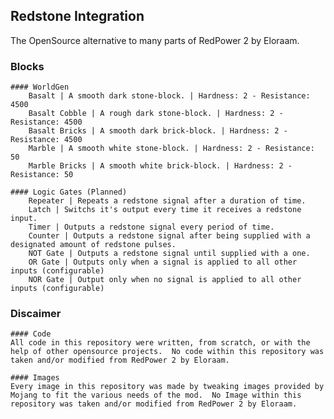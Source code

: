 ## Redstone Integration
The OpenSource alternative to many parts of RedPower 2 by Eloraam.

### Blocks
	#### WorldGen
		Basalt | A smooth dark stone-block. | Hardness: 2 - Resistance: 4500
		Basalt Cobble | A rough dark stone-block. | Hardness: 2 - Resistance: 4500
		Basalt Bricks | A smooth dark brick-block. | Hardness: 2 - Resistance: 4500
		Marble | A smooth white stone-block. | Hardness: 2 - Resistance: 50
		Marble Bricks | A smooth white brick-block. | Hardness: 2 - Resistance: 50

	#### Logic Gates (Planned)
		Repeater | Repeats a redstone signal after a duration of time.
		Latch | Switchs it's output every time it receives a redstone input.
		Timer | Outputs a redstone signal every period of time.
		Counter | Outputs a redstone signal after being supplied with a designated amount of redstone pulses.
		NOT Gate | Outputs a redstone signal until supplied with a one.
		OR Gate | Outputs only when a signal is applied to all other inputs (configurable)
		NOR Gate | Output only when no signal is applied to all other inputs (configurable)

### Discaimer
	#### Code
	All code in this repository were written, from scratch, or with the help of other opensource projects.  No code within this repository was taken and/or modified from RedPower 2 by Eloraam.

	#### Images
	Every image in this repository was made by tweaking images provided by Mojang to fit the various needs of the mod.  No Image within this repository was taken and/or modified from RedPower 2 by Eloraam.
